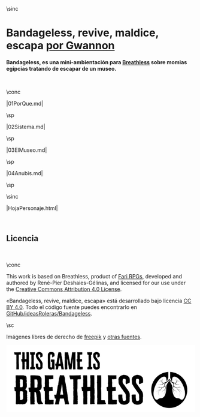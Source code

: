 \sinc

# Bandageless, revive, maldice, escapa [por Gwannon](https://gwannon.itch.io/bandageless-breathless)

**Bandageless, es una mini-ambientación para [Breathless](https://farirpgs.com/breathless/creator-kit) sobre momias egipcias tratando de escapar de un museo.**

&nbsp;

\conc

|01PorQue.md|

\sp

|02Sistema.md|

\sp

|03ElMuseo.md|

\sp

|04Anubis.md|

\sp

\sinc

|HojaPersonaje.html|

&nbsp;

## Licencia

&nbsp;

\conc

This work is based on Breathless, product of [Fari RPGs](https://farirpgs.com), developed and authored by René-Pier Deshaies-Gélinas, and licensed for our use under the [Creative Commons Attribution 4.0 License](https://creativecommons.org/licenses/by/4.0/).

«Bandageless, revive, maldice, escapa» está desarrollado bajo licencia [CC BY 4.0](https://creativecommons.org/licenses/by/4.0/legalcode.es).  Todo el código fuente puedes encontrarlo en [GitHub/ideasRoleras/Bandageless](https://github.com/gwannon/ideasRoleras/tree/main/Bandageless).

\sc

Imágenes libres de derecho de [freepik](https://www.freepik.com/) y [otras fuentes](https://github.com/gwannon/ideasRoleras/blob/main/Bandageless/README.md).

[![This game is Breathless](./images/breathless.png "This game is Breathless")](https://farirpgs.com/breathless/creator-kit "This game is Breathless")
